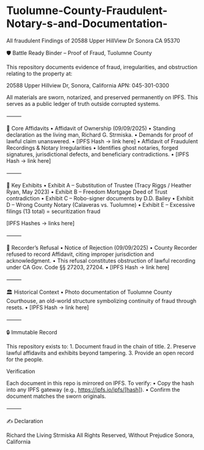 # Tuolumne-County-Fraudulent-Notary-s-and-Documentation-
All fraudulent Findings of 20588 Upper HillView Dr Sonora CA 95370

🛡️ Battle Ready Binder – Proof of Fraud, Tuolumne County

This repository documents evidence of fraud, irregularities, and obstruction relating to the property at:

20588 Upper Hillview Dr, Sonora, California
APN: 045-301-0300

All materials are sworn, notarized, and preserved permanently on IPFS. This serves as a public ledger of truth outside corrupted systems.

⸻

📜 Core Affidavits
	•	Affidavit of Ownership (09/09/2025)
	•	Standing declaration as the living man, Richard G. Strmiska.
	•	Demands for proof of lawful claim unanswered.
	•	[IPFS Hash → link here]
	•	Affidavit of Fraudulent Recordings & Notary Irregularities
	•	Identifies ghost notaries, forged signatures, jurisdictional defects, and beneficiary contradictions.
	•	[IPFS Hash → link here]

⸻

📂 Key Exhibits
	•	Exhibit A – Substitution of Trustee (Tracy Riggs / Heather Ryan, May 2023)
	•	Exhibit B – Freedom Mortgage Deed of Trust contradiction
	•	Exhibit C – Robo-signer documents by D.D. Bailey
	•	Exhibit D – Wrong County Notary (Calaveras vs. Tuolumne)
	•	Exhibit E – Excessive filings (13 total) = securitization fraud

[IPFS Hashes → links here]

⸻

🚫 Recorder’s Refusal
	•	Notice of Rejection (09/09/2025)
	•	County Recorder refused to record Affidavit, citing improper jurisdiction and acknowledgment.
	•	This refusal constitutes obstruction of lawful recording under CA Gov. Code §§ 27203, 27204.
	•	[IPFS Hash → link here]

⸻

🏛️ Historical Context
	•	Photo documentation of Tuolumne County Courthouse, an old-world structure symbolizing continuity of fraud through resets.
	•	[IPFS Hash → link here]

⸻

🔒 Immutable Record

This repository exists to:
	1.	Document fraud in the chain of title.
	2.	Preserve lawful affidavits and exhibits beyond tampering.
	3.	Provide an open record for the people.

Verification

Each document in this repo is mirrored on IPFS. To verify:
	•	Copy the hash into any IPFS gateway (e.g., https://ipfs.io/ipfs/[hash]).
	•	Confirm the document matches the sworn originals.

⸻

✍️ Declaration

Richard the Living Strmiska
All Rights Reserved, Without Prejudice
Sonora, California
